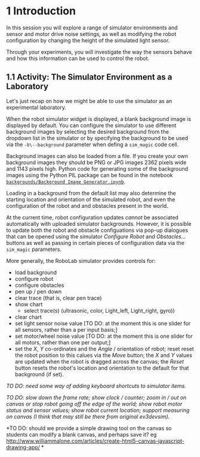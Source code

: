 # 1 Introduction


In this session you will explore a range of simulator environments and sensor and motor drive noise settings, as well as modifying the robot configuration by changing the height of the simulated light sensor.

Through your experiments, you will investigate the way the sensors behave and how this information can be used to control the robot.


## 1.1 Activity: The Simulator Environment as a Laboratory

Let's just recap on how we might be able to use the simulator as an experimental laboratory.

When the robot simulator widget is displayed, a blank background image is displayed by default. You can configure the simulator to use different background images by selecting the desired background from the dropdown list in the simulator or by specifying the background to be used via the `-b\--background` parameter when defing a `sim_magic` code cell.

Background images can also be loaded from a file. If you create your own background images they should be PNG or JPG images 2362 pixels wide and 1143 pixels high. Python code for generating some of the background images using the Python PIL package can be found in the notebook [`backgrounds/Background Image Generator.ipynb`](../backgrounds/Background%20Image%20Generator.ipynb).

Loading in a background from the default list may also determine the starting location and orientation of the simulated robot, and even the configuration of the robot and and obstacles present in the world.

At the current time, robot configuration updates *cannot* be associated automatically with uploaded simulator backgrounds. However, it is possible to update both the robot and obstacle configuations via pop-up dialogues that can be opened using the simulator *Configure Robot* and *Obstacles...* buttons as well as passing in certain pieces of configuration data via the `sim_magic` parameters.

More generally, the RoboLab simulator provides controls for:

- load background
- configure robot
- configure obstacles
- pen up / pen down
- clear trace (that is, clear pen trace)
- show chart
  - select trace(s) (ultrasonic, color, Light_left, Light_right, gyro))
- clear chart
- set light sensor noise value [TO DO: at the moment this is one slider for all sensors, rather than a per input basis;]
- set motor/wheel noise value [TO DO: at the moment this is one slider for all motors, rather than one per output;]
- set the $X$, $Y$ co-ordinates and the $Angle$ / orientation of robot; reset reset the robot position to this calues via the *Move* button; the $X$ and $Y$ values are updated when the robot is dragged across the canvas; the *Reset* button resets the robot's location and orientation to the default for that background (if set). 

*TO DO: need some way of adding keyboard shortcuts to simulator items.*

*TO DO: slow down the frame rate; show clock / counter; zoom in / out on canvas or stop robot going off the edge of the world; show robot motor status and sensor values; show robot current location; support measuring on canvas (I think that may still be there from original ev3devsim).*

*TO DO: should we provide a simple drawing tool on the canvas so students can modify a blank canvas, and perhaps save it? eg http://www.williammalone.com/articles/create-html5-canvas-javascript-drawing-app/ *

